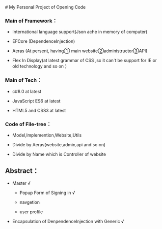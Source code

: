 ﻿﻿# My Personal Project of Opening Code

### Main of Framework：
 - International language support(Json ache in memory of computer)

 - EFCore (DependenceInjection)

 - Aeras (At persent, having① main website②administructor③API)

 - Flex In Display(at latest grammar of CSS ,so it can't be support for IE or old technology and so on ）

### Main of Tech：
 - c#8.0 at latest

 - JavaScript ES6 at latest

 - HTML5 and CSS3 at latest

### Code of File-tree： 
 - Model,Implemention,Website,Utils

 - Divide by Aeras(website,admin,api and so on)

 - Divide by  Name which is Controller of website


## Abstract：
 - Master √

    - Popup Form of Signing in √

    - navgetion 

    - user profile


 - Encapsulation of DenpendenceInjection with Generic √

```c#
```
